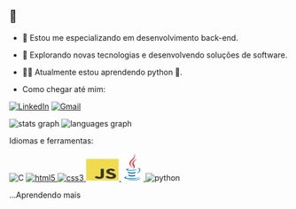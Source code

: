 ## 👋

- 🔭 Estou me especializando em desenvolvimento back-end.
- 💬 Explorando novas tecnologias e desenvolvendo soluções de software.
- 👨‍💻 Atualmente estou aprendendo python 🐍.

- Como chegar até mim:

[![LinkedIn](https://img.shields.io/badge/linkedin-%230077B5.svg?style=for-the-badge&logo=linkedin&logoColor=white)](https://www.linkedin.com/in/luisgmreis/) 
[![Gmail](https://img.shields.io/badge/Gmail-D14836?style=for-the-badge&logo=gmail&logoColor=white)](mailto:luis.gabrielreis@gmail.com)


<div align="left">
  <img src="https://github-readme-stats.vercel.app/api?hide_title=false&hide_rank=false&show_icons=true&include_all_commits=true&count_private=true&disable_animations=false&theme=dracula&locale=en&hide_border=false&username=LuisGMReis" height="150" alt="stats graph"/>
  <img src="https://github-readme-stats.vercel.app/api/top-langs?locale=en&hide_title=false&layout=compact&card_width=320&langs_count=5&theme=dracula&hide_border=false&username=LuisGMReis" height="150" alt="languages graph"  />
</div>

Idiomas e ferramentas:

<img src="https://cdn.jsdelivr.net/gh/devicons/devicon@latest/icons/c/c-original.svg" alt=C width="40" height="40"/> </a> 
<a href="https://www.w3.org/html/" target="_blank" rel="noreferrer"> 
<img src="https://cdn.jsdelivr.net/gh/devicons/devicon/icons/html5/html5-original.svg" alt="html5" width="40" height="40"/> </a> 
<a href="https://www.w3schools.com/css/" target="_blank" rel="noreferrer"> 
<img src="https://cdn.jsdelivr.net/gh/devicons/devicon/icons/css3/css3-original.svg" alt="css3" width="60" height="40"/> </a> 
<a href="https://www.javascript.com" target="_blank" rel="noreferrer"> 
<img src="https://raw.githubusercontent.com/devicons/devicon/master/icons/javascript/javascript-original.svg" alt="javascript" width="60" height="40"/> </a> 
<a href="https://www.w3schools.com/cpp/default.asp" target="_blank" rel="noreferrer">
<a href="https://www.java.com" target="_blank" rel="noreferrer"> 
<img src="https://raw.githubusercontent.com/devicons/devicon/master/icons/java/java-original.svg" alt="java" width="40" height="50"/> </a> 
<img src="https://cdn.jsdelivr.net/gh/devicons/devicon@latest/icons/python/python-original.svg" alt="python" width="40" height="50"/> </a>
          
...Aprendendo mais
